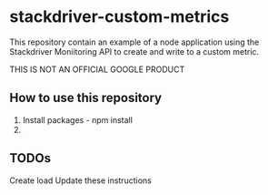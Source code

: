 # stackdriver-custom-metrics

This repository contain an example of a node application using the Stackdriver Moniitoring API to create and write to a custom metric.  

THIS IS NOT AN OFFICIAL GOOGLE PRODUCT

## How to use this repository

1. Install packages - npm install
2. 

## TODOs

Create load
Update these instructions
